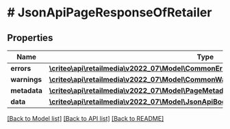 # # JsonApiPageResponseOfRetailer

## Properties

Name | Type | Description | Notes
------------ | ------------- | ------------- | -------------
**errors** | [**\criteo\api\retailmedia\v2022_07\Model\CommonError[]**](CommonError.md) |  | [optional]
**warnings** | [**\criteo\api\retailmedia\v2022_07\Model\CommonWarning[]**](CommonWarning.md) |  | [optional]
**metadata** | [**\criteo\api\retailmedia\v2022_07\Model\PageMetadata**](PageMetadata.md) |  | [optional]
**data** | [**\criteo\api\retailmedia\v2022_07\Model\JsonApiBodyWithIdOfInt64AndRetailerAndRetailer[]**](JsonApiBodyWithIdOfInt64AndRetailerAndRetailer.md) |  |

[[Back to Model list]](../../README.md#models) [[Back to API list]](../../README.md#endpoints) [[Back to README]](../../README.md)
